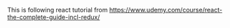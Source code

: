 This is following react tutorial from https://www.udemy.com/course/react-the-complete-guide-incl-redux/
